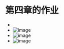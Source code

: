 # 第四章的作业
- 
- ![image](https://user-images.githubusercontent.com/63380204/112248192-846f5480-8c90-11eb-97df-397d230bac27.png)
- ![image](https://user-images.githubusercontent.com/63380204/112248243-994be800-8c90-11eb-8753-f201f7a49d94.png)
- ![image](https://user-images.githubusercontent.com/63380204/112248260-a10b8c80-8c90-11eb-94de-07b9840b55e6.png)
